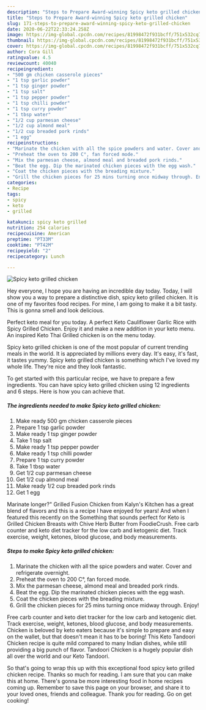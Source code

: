 ```yaml
---
description: "Steps to Prepare Award-winning Spicy keto grilled chicken"
title: "Steps to Prepare Award-winning Spicy keto grilled chicken"
slug: 171-steps-to-prepare-award-winning-spicy-keto-grilled-chicken
date: 2020-06-22T22:33:24.258Z
image: https://img-global.cpcdn.com/recipes/81998472f931bcff/751x532cq70/spicy-keto-grilled-chicken-recipe-main-photo.jpg
thumbnail: https://img-global.cpcdn.com/recipes/81998472f931bcff/751x532cq70/spicy-keto-grilled-chicken-recipe-main-photo.jpg
cover: https://img-global.cpcdn.com/recipes/81998472f931bcff/751x532cq70/spicy-keto-grilled-chicken-recipe-main-photo.jpg
author: Cora Gill
ratingvalue: 4.5
reviewcount: 40040
recipeingredient:
- "500 gm chicken casserole pieces"
- "1 tsp garlic powder"
- "1 tsp ginger powder"
- "1 tsp salt"
- "1 tsp pepper powder"
- "1 tsp chilli powder"
- "1 tsp curry powder"
- "1 tbsp water"
- "1/2 cup parmesan cheese"
- "1/2 cup almond meal"
- "1/2 cup breaded pork rinds"
- "1 egg"
recipeinstructions:
- "Marinate the chicken with all the spice powders and water. Cover and refrigerate overnight."
- "Preheat the oven to 200 C°, fan forced mode."
- "Mix the parmesan cheese, almond meal and breaded pork rinds."
- "Beat the egg. Dip the marinated chicken pieces with the egg wash."
- "Coat the chicken pieces with the breading mixture."
- "Grill the chicken pieces for 25 mins turning once midway through. Enjoy!"
categories:
- Recipe
tags:
- spicy
- keto
- grilled

katakunci: spicy keto grilled 
nutrition: 254 calories
recipecuisine: American
preptime: "PT33M"
cooktime: "PT42M"
recipeyield: "2"
recipecategory: Lunch

---
```



![Spicy keto grilled chicken](https://img-global.cpcdn.com/recipes/81998472f931bcff/751x532cq70/spicy-keto-grilled-chicken-recipe-main-photo.jpg)

Hey everyone, I hope you are having an incredible day today. Today, I will show you a way to prepare a distinctive dish, spicy keto grilled chicken. It is one of my favorites food recipes. For mine, I am going to make it a bit tasty. This is gonna smell and look delicious.

Perfect keto meal for you today. A perfect Keto Cauliflower Garlic Rice with Spicy Grilled Chicken. Enjoy it and make a new addition in your keto menu. An inspired Keto Thai Grilled chicken is on the menu today.

Spicy keto grilled chicken is one of the most popular of current trending meals in the world. It is appreciated by millions every day. It's easy, it's fast, it tastes yummy. Spicy keto grilled chicken is something which I've loved my whole life. They're nice and they look fantastic.


To get started with this particular recipe, we have to prepare a few ingredients. You can have spicy keto grilled chicken using 12 ingredients and 6 steps. Here is how you can achieve that.

<!--inarticleads1-->

##### The ingredients needed to make Spicy keto grilled chicken:

1. Make ready 500 gm chicken casserole pieces
1. Prepare 1 tsp garlic powder
1. Make ready 1 tsp ginger powder
1. Take 1 tsp salt
1. Make ready 1 tsp pepper powder
1. Make ready 1 tsp chilli powder
1. Prepare 1 tsp curry powder
1. Take 1 tbsp water
1. Get 1/2 cup parmesan cheese
1. Get 1/2 cup almond meal
1. Make ready 1/2 cup breaded pork rinds
1. Get 1 egg


Marinate longer?&#34; Grilled Fusion Chicken from Kalyn&#39;s Kitchen has a great blend of flavors and this is a recipe I have enjoyed for years! And when I featured this recently on the Something that sounds perfect for Keto is Grilled Chicken Breasts with Chive Herb Butter from FoodieCrush. Free carb counter and keto diet tracker for the low carb and ketogenic diet. Track exercise, weight, ketones, blood glucose, and body measurements. 

<!--inarticleads2-->

##### Steps to make Spicy keto grilled chicken:

1. Marinate the chicken with all the spice powders and water. Cover and refrigerate overnight.
1. Preheat the oven to 200 C°, fan forced mode.
1. Mix the parmesan cheese, almond meal and breaded pork rinds.
1. Beat the egg. Dip the marinated chicken pieces with the egg wash.
1. Coat the chicken pieces with the breading mixture.
1. Grill the chicken pieces for 25 mins turning once midway through. Enjoy!


Free carb counter and keto diet tracker for the low carb and ketogenic diet. Track exercise, weight, ketones, blood glucose, and body measurements. Chicken is beloved by keto eaters because it&#39;s simple to prepare and easy on the wallet, but that doesn&#39;t mean it has to be boring! This Keto Tandoori Chicken recipe is quite mild compared to many Indian dishes, while still providing a big punch of flavor. Tandoori Chicken is a hugely popular dish all over the world and our Keto Tandoori. 

So that's going to wrap this up with this exceptional food spicy keto grilled chicken recipe. Thanks so much for reading. I am sure that you can make this at home. There's gonna be more interesting food in home recipes coming up. Remember to save this page on your browser, and share it to your loved ones, friends and colleague. Thank you for reading. Go on get cooking!
